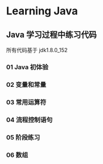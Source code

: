 # Learning Java

## Java 学习过程中练习代码

   所有代码基于 jdk1.8.0_152 

###


### 01 Java 初体验
### 02 变量和常量
### 03 常用运算符
### 04 流程控制语句
### 05 阶段练习
### 06 数组
